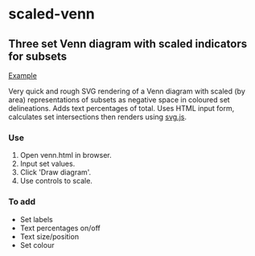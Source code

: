 # scaled-venn
## Three set Venn diagram with scaled indicators for subsets

[Example](http://hughgarner.co.uk/scaled-venn/venn.html)

Very quick and rough SVG rendering of a Venn diagram with scaled (by area) representations of subsets as negative space in coloured set delineations. Adds text percentages of total. Uses HTML input form, calculates set intersections then renders using [svg.js](https://svgjs.dev/docs/3.0/).

### Use 
1. Open venn.html in browser.
2. Input set values.
3. Click 'Draw diagram'.
4. Use controls to scale.

### To add
* Set labels
* Text percentages on/off
* Text size/position
* Set colour
